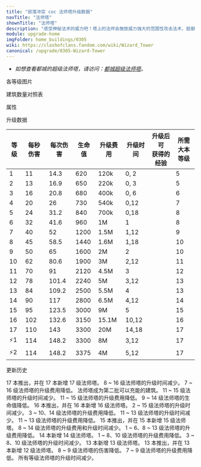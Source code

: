 ```yaml
---
title: "部落冲突 coc 法师塔升级数据"
navTitle: "法师塔"
shownTitle: "法师塔"
description: "感受神秘法术的威力吧！塔上的法师会施放威力强大的范围性攻击法术，抵御侵入领土和领空的敌军。"
module: upgrade-home
imgFolder: home_buildings/0305
wiki: https://clashofclans.fandom.com/wiki/Wizard_Tower
canonical: /upgrade/0305-Wizard-Tower
---
```


- *如想查看都城的超级法师塔，请访问：[都城超级法师塔](/upgrade/2207-Super-Wizard-Tower)。*

<UnitInfo :folder="$frontmatter.imgFolder" imgSrc="Wizard_Tower17.png" :imgAlt="$frontmatter.navTitle" :description="$frontmatter.description" :isSmallImg="true" />

<SmallTitle>各等级图片</SmallTitle>

<Panel>
    <UnitImgGroup title="法师塔" :folder="$frontmatter.imgFolder">
        <UnitImg imgTitle="1 级" imgSrc="Wizard_Tower1.png" />
        <UnitImg imgTitle="2 级" imgSrc="Wizard_Tower2.png" />
        <UnitImg imgTitle="3 级" imgSrc="Wizard_Tower3.png" />
        <UnitImg imgTitle="4 级" imgSrc="Wizard_Tower4.png" />
        <UnitImg imgTitle="5 级" imgSrc="Wizard_Tower5.png" />
        <UnitImg imgTitle="6 级" imgSrc="Wizard_Tower6.png" />
        <UnitImg imgTitle="7 级" imgSrc="Wizard_Tower7.png" />
        <UnitImg imgTitle="8 级" imgSrc="Wizard_Tower8.png" />
        <UnitImg imgTitle="9 级" imgSrc="Wizard_Tower9.png" />
        <UnitImg imgTitle="10 级" imgSrc="Wizard_Tower10.png" />
        <UnitImg imgTitle="11 级" imgSrc="Wizard_Tower11.png" />
        <UnitImg imgTitle="12 级" imgSrc="Wizard_Tower12.png" />
        <UnitImg imgTitle="13 级" imgSrc="Wizard_Tower13.png" />
        <UnitImg imgTitle="14 级" imgSrc="Wizard_Tower14.png" />
        <UnitImg imgTitle="15 级" imgSrc="Wizard_Tower15.png" />
        <UnitImg imgTitle="16 级" imgSrc="Wizard_Tower16.png" />
        <UnitImg imgTitle="17 级" imgSrc="Wizard_Tower17.png" />
    </UnitImgGroup>
</Panel>

<SmallTitle>建筑数量对照表</SmallTitle>

<BuildingNum>
    <BuildingNumRow title="大本等级" num="1 - 4, 5, 6 - 7, 8, 9 - 10, 11 - 17" />
    <BuildingNumRow title="建筑数量" num="    0, 1,     2, 3,      4,       5" />
</BuildingNum>

<SmallTitle>属性</SmallTitle>

<UnitProperties>
    <UnitProperty pKey="占地面积" pValue="3×3" />
    <UnitProperty pKey="判定面积" pValue="2×2" :isJudgeSquare="true" />
    <UnitProperty pKey="伤害类型" pValue="范围伤害" />
    <UnitProperty pKey="伤害半径" pValue="1 格" />
    <UnitProperty pKey="攻击的目标" pValue="地面和空中目标" />
    <UnitProperty pKey="射程" pValue="7 格" />
    <UnitProperty pKey="攻速" pValue="1.3 秒/次" />
</UnitProperties>

<SmallTitle>升级数据</SmallTitle>

<script setup>
const tableExtraInfo = [
    {
        "column": 4,
        "type": "cost",
        "gpClass": "building",
        "icon": "Gold"
    },
    {
        "column": 5,
        "type": "time",
        "gpClass": "building"
    },
    {
        "column": 6,
        "type": "exp",
        "icon": "Exp"
    }
];
</script>

<UnitTable :tableExtraInfo="tableExtraInfo">

| 等级 | 每秒伤害 | 每次伤害 | 生命值 | 升级费用 | 升级时间 |升级后可<br>获得的经验| 所需<br>大本等级 |
| ---- |   ---   |   ---   |   ---  |   ---   |   ---   |        ---          |       ---      |
|   1  |    11   |   14.3  |   620  |   120k  |   0, 2  |                     |        5       |
|   2  |    13   |   16.9  |   650  |   220k  |   0, 3  |                     |        5       |
|   3  |    16   |   20.8  |   680  |   400k  |   0, 6  |                     |        6       |
|   4  |    20   |   26    |   730  |   540k  |   0,12  |                     |        7       |
|   5  |    24   |   31.2  |   840  |   700k  |   0,18  |                     |        8       |
|   6  |    32   |   41.6  |   960  |     1M  |   1     |                     |        8       |
|   7  |    40   |   52    |  1200  |   1.5M  |   1,12  |                     |        9       |
|   8  |    45   |   58.5  |  1440  |   1.6M  |   1,18  |                     |       10       |
|   9  |    50   |   65    |  1600  |     2M  |   2     |                     |       10       |
|  10  |    62   |   80.6  |  1900  |     3M  |   2,12  |                     |       11       |
|  11  |    70   |   91    |  2120  |   4.5M  |   3     |                     |       12       |
|  12  |    78   |  101.4  |  2240  |     5M  |   3,12  |                     |       13       |
|  13  |    84   |  109.2  |  2500  |   5.5M  |   4     |                     |       13       |
|  14  |    90   |  117    |  2800  |   6.5M  |   4,12  |                     |       14       |
|  15  |    95   |  123.5  |  3000  |     9M  |   5     |                     |       15       |
|  16  |   102   |  132.6  |  3150  |  15.1M  |  10,12  |                     |       16       |
|  17  |   110   |  143    |  3300  |    20M  |  14,18  |                     |       17       |
| ⚡1  |   114   |  148.2  |  3300  |     8M  |   3,12  |                     |       17       |
| ⚡2  |   114   |  148.2  |  3375  |     4M  |   5,12  |                     |       17       |
</UnitTable>

<SmallTitle>更新历史</SmallTitle>

<Timeline>
    <TimelineItem date="2024/11/25">
        <TimelineRow>17 本推出，并在 17 本新增 17 级法师塔。</TimelineRow>
        <TimelineRow>8 ~ 16 级法师塔的升级时间减少。</TimelineRow>
        <TimelineRow>7 ~ 16 级法师塔的升级费用降低。</TimelineRow>
        <TimelineRow>法师塔成为第二批可以充能的建筑。</TimelineRow>
    </TimelineItem>
    <TimelineItem date="2024/06/18">
        <TimelineRow>11 ~ 15 级法师塔的升级时间减少。</TimelineRow>
        <TimelineRow>11 ~ 15 级法师塔的升级费用降低。</TimelineRow>
    </TimelineItem>
    <TimelineItem date="2024/06/03">
        <TimelineRow>9 ~ 14 级法师塔的生命值降低。</TimelineRow>
    </TimelineItem>
    <TimelineItem date="2023/12/12">
        <TimelineRow>16 本推出，并在 16 本新增 16 级法师塔。</TimelineRow>
        <TimelineRow>2 ~ 15 级法师塔的升级时间减少。</TimelineRow>
        <TimelineRow>3 ~ 10、14 级法师塔的升级费用降低。</TimelineRow>
    </TimelineItem>
    <TimelineItem date="2023/06/12">
        <TimelineRow>11 ~ 13 级法师塔的升级时间减少。</TimelineRow>
        <TimelineRow>11 ~ 13 级法师塔的升级费用降低。</TimelineRow>
    </TimelineItem>
    <TimelineItem date="2022/10/10">
        <TimelineRow>15 本推出，并在 15 本新增 15 级法师塔。</TimelineRow>
        <TimelineRow>8 ~ 14 级法师塔的升级费用和升级时间减少。</TimelineRow>
    </TimelineItem>
    <TimelineItem date="2021/12/09">
        <TimelineRow>1 ~ 6、8 ~ 13 级法师塔的升级费用降低。</TimelineRow>
    </TimelineItem>
        <TimelineItem date="2021/06/15">
        <TimelineRow>14 本新增 14 级法师塔。</TimelineRow>
    </TimelineItem>
    <TimelineItem date="2021/04/12">
        <TimelineRow>1 ~ 8、10 级法师塔的升级费用降低。</TimelineRow>
        <TimelineRow>3 ~ 8、10 级法师塔的升级时间减少。</TimelineRow>
    </TimelineItem>
    <TimelineItem date="2020/06/22">
        <TimelineRow>13 本新增 13 级法师塔。</TimelineRow>
    </TimelineItem>
    <TimelineItem date="2019/12/09">
        <TimelineRow>13 本推出，并在 13 本新增 12 级法师塔。</TimelineRow>
    </TimelineItem>
    <TimelineItem date="2019/06/18">
        <TimelineRow>8 ~ 9 级法师塔的伤害降低。</TimelineRow>
    </TimelineItem>    
        <TimelineItem date="2019/04/02">
        <TimelineRow>7 ~ 9 级法师塔的升级费用降低。</TimelineRow>
        <TimelineRow>所有等级法师塔的升级时间减少。</TimelineRow>
    </TimelineItem>
    <TimelineItem :historyBottom="true" />
</Timeline>

